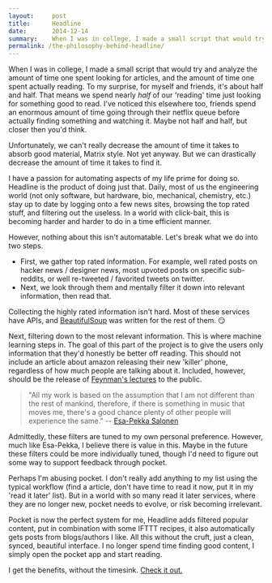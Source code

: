 ```yaml
---
layout:     post
title:      Headline
date:       2014-12-14
summary:    When I was in college, I made a small script that would try and analyze the amount of time one spent looking for articles, and the amount of time one spent actually reading. To my surprise, for myself and friends, it's about half and half. That means we spend nearly *half* of our 'reading' time just looking for something good to read...
permalink: /the-philosophy-behind-headline/
---
```


When I was in college, I made a small script that would try and analyze the amount of time one spent looking for articles, and the amount of time one spent actually reading. To my surprise, for myself and friends, it's about half and half. That means we spend nearly *half* of our 'reading' time just looking for something good to read. I've noticed this elsewhere too, friends spend an enormous amount of time going through their netflix queue before actually finding something and watching it. Maybe not half and half, but closer then you'd think.

Unfortunately, we can't really decrease the amount of time it takes to absorb good material, Matrix style. Not yet anyway. But we can drastically decrease the amount of time it takes to find it.

I have a passion for automating aspects of my life prime for doing so. Headline is the product of doing just that. Daily, most of us the engineering world (not only software, but hardware, bio, mechanical, chemistry, etc.) stay up to date by logging onto a few news sites, browsing the top rated stuff, and filtering out the useless. In a world with click-bait, this is becoming harder and harder to do in a time efficient manner.

However, nothing about this isn't automatable. Let's break what we do into two steps.
    
- First, we gather top rated information. For example, well rated posts on hacker news / designer news, most upvoted posts on specific sub-reddits, or well re-tweeted / favorited tweets on twitter.
- Next, we look through them and mentally filter it down into relevant information, then read that.

Collecting the highly rated information isn't hard. Most of these services have APIs, and [BeautifulSoup](http://www.crummy.com/software/BeautifulSoup/bs4/doc/) was written for the rest of them. 😏

Next, filtering down to the most relevant information. This is where machine learning steps in. The goal of this part of the project is to give the users only information that they'd honestly be better off reading. This should not include an article about amazon releasing their new 'killer' phone, regardless of how much people are talking about it. Included, however, should be the release of [Feynman's lectures](feynmanlectures.caltech.edu) to the public.

> "All my work is based on the assumption that I am not different than the rest of mankind, therefore, if there is something in music that moves me, there's a good chance plenty of other people will experience the same."
> -- [Esa-Pekka Salonen](https://en.wikipedia.org/wiki/Esa-Pekka_Salonen)

Admittedly, these filters are tuned to my own personal preference. However, much like Esa-Pekka, I believe there is value in this. Maybe in the future these filters could be more individually tuned, though I'd need to figure out some way to support feedback through pocket.

Perhaps I'm abusing pocket. I don't really add anything to my list using the typical workflow (find a article, don't have time to read it now, put it in my 'read it later' list). But in a world with so many read it later services, where they are no longer new, pocket needs to evolve, or risk becoming irrelevant.

Pocket is now the perfect system for me, Headline adds filtered popular content, put in combination with some IFTTT recipes, it also automatically gets posts from blogs/authors I like. All this without the cruft, just a clean, synced, beautiful interface. I no longer spend time finding good content, I simply open the pocket app and start reading.

I get the benefits, without the timesink. [Check it out.](http://headline.adammenges.com/)